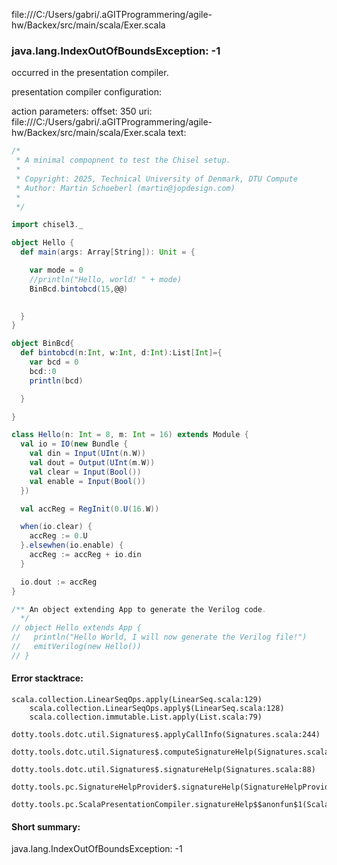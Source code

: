 file:///C:/Users/gabri/.aGITProgrammering/agile-hw/Backex/src/main/scala/Exer.scala
### java.lang.IndexOutOfBoundsException: -1

occurred in the presentation compiler.

presentation compiler configuration:


action parameters:
offset: 350
uri: file:///C:/Users/gabri/.aGITProgrammering/agile-hw/Backex/src/main/scala/Exer.scala
text:
```scala
/*
 * A minimal compopnent to test the Chisel setup.
 *
 * Copyright: 2025, Technical University of Denmark, DTU Compute
 * Author: Martin Schoeberl (martin@jopdesign.com)
 *
 */

import chisel3._

object Hello {
  def main(args: Array[String]): Unit = {

    var mode = 0
    //println("Hello, world! " + mode)
    BinBcd.bintobcd(15,@@)
   

  }
}

object BinBcd{
  def bintobcd(n:Int, w:Int, d:Int):List[Int]={
    var bcd = 0
    bcd::0
    println(bcd)

  }

}

class Hello(n: Int = 8, m: Int = 16) extends Module {
  val io = IO(new Bundle {
    val din = Input(UInt(n.W))
    val dout = Output(UInt(m.W))
    val clear = Input(Bool())
    val enable = Input(Bool())
  })

  val accReg = RegInit(0.U(16.W))

  when(io.clear) {
    accReg := 0.U
  }.elsewhen(io.enable) {
    accReg := accReg + io.din
  }

  io.dout := accReg
}

/** An object extending App to generate the Verilog code.
  */
// object Hello extends App {
//   println("Hello World, I will now generate the Verilog file!")
//   emitVerilog(new Hello())
// }

```



#### Error stacktrace:

```
scala.collection.LinearSeqOps.apply(LinearSeq.scala:129)
	scala.collection.LinearSeqOps.apply$(LinearSeq.scala:128)
	scala.collection.immutable.List.apply(List.scala:79)
	dotty.tools.dotc.util.Signatures$.applyCallInfo(Signatures.scala:244)
	dotty.tools.dotc.util.Signatures$.computeSignatureHelp(Signatures.scala:101)
	dotty.tools.dotc.util.Signatures$.signatureHelp(Signatures.scala:88)
	dotty.tools.pc.SignatureHelpProvider$.signatureHelp(SignatureHelpProvider.scala:46)
	dotty.tools.pc.ScalaPresentationCompiler.signatureHelp$$anonfun$1(ScalaPresentationCompiler.scala:435)
```
#### Short summary: 

java.lang.IndexOutOfBoundsException: -1